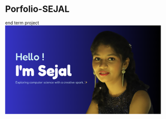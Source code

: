 # Porfolio-SEJAL
end term project
[![Website Preview](H.png)](https://sejalp-18.github.io/Porfolio-SEJAL/)
